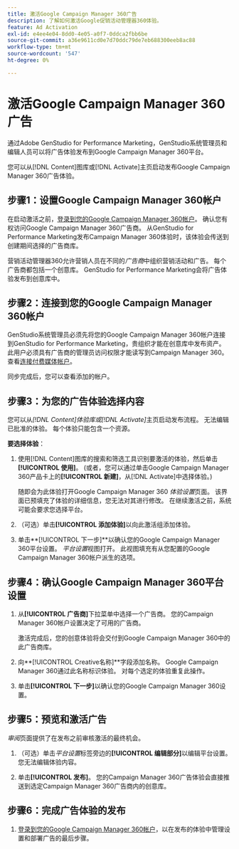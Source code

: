 ```yaml
---
title: 激活Google Campaign Manager 360广告
description: 了解如何激活Google促销活动管理器360体验。
feature: Ad Activation
exl-id: e4ee4e04-8dd0-4e05-a0f7-0ddca2fbb6be
source-git-commit: a36e9611cd0e7d70ddc79de7eb688300eeb8ac88
workflow-type: tm+mt
source-wordcount: '547'
ht-degree: 0%

---
```


# 激活Google Campaign Manager 360广告

通过Adobe GenStudio for Performance Marketing，GenStudio系统管理员和编辑人员可以将广告体验发布到Google Campaign Manager 360平台。

您可以从[!DNL Content]图库或[!DNL Activate]主页启动发布Google Campaign Manager 360广告体验。

## 步骤1：设置Google Campaign Manager 360帐户

在启动激活之前，[登录到您的Google Campaign Manager 360帐户](https://campaignmanager.google.com)。 确认您有权访问Google Campaign Manager 360广告商。 从GenStudio for Performance Marketing发布Campaign Manager 360体验时，该体验会传送到创建期间选择的广告商库。

营销活动管理器360允许营销人员在不同的&#x200B;_广告商_&#x200B;中组织营销活动和广告。 每个广告商都包括一个创意库。 GenStudio for Performance Marketing会将广告体验发布到创意库中。

## 步骤2：连接到您的Google Campaign Manager 360帐户

GenStudio系统管理员必须先将您的Google Campaign Manager 360帐户连接到GenStudio for Performance Marketing，贵组织才能在创意库中发布资产。 此用户必须具有广告商的管理员访问权限才能读写到Campaign Manager 360。 查看[连接付费媒体帐户](/help/user-guide/connectors/connect-channel.md)。

同步完成后，您可以查看添加的帐户。

## 步骤3：为您的广告体验选择内容

您可以从&#x200B;_[!DNL Content]_体验库或_[!DNL Activate]_&#x200B;主页启动发布流程。 无法编辑已批准的体验。 每个体验只能包含一个资源。

**要选择体验**：

1. 使用[!DNL Content]图库的搜索和筛选工具识别要激活的体验，然后单击&#x200B;**[!UICONTROL 使用]**。 (或者，您可以通过单击Google Campaign Manager 360产品卡上的&#x200B;**[!UICONTROL 新建]**，从[!DNL Activate]中选择体验。)

   随即会为此体验打开Google Campaign Manager 360 _体验设置_&#x200B;页面。 该界面已预填充了体验的详细信息，您无法对其进行修改。 在继续激活之前，系统可能会要求您选择平台。

1. （可选）单击&#x200B;**[!UICONTROL 添加体验]**&#x200B;以向此激活组添加体验。

1. 单击&#x200B;**[!UICONTROL 下一步]**以确认您的Google Campaign Manager 360平台设置。
_平台设置_&#x200B;视图打开。 此视图填充有从您配置的Google Campaign Manager 360帐户派生的选项。

## 步骤4：确认Google Campaign Manager 360平台设置

1. 从&#x200B;**[!UICONTROL 广告商]**&#x200B;下拉菜单中选择一个广告商。 您的Campaign Manager 360帐户设置决定了可用的广告商。

   激活完成后，您的创意体验将会交付到Google Campaign Manager 360中的此广告商库。

1. 向&#x200B;**[!UICONTROL Creative名称]**字段添加名称。 Google Campaign Manager 360通过此名称标识体验。
对每个选定的体验重复此操作。

1. 单击&#x200B;**[!UICONTROL 下一步]**&#x200B;以确认您的Google Campaign Manager 360设置。

## 步骤5：预览和激活广告

_审阅_&#x200B;页面提供了在发布之前审核激活的最终机会。

1. （可选）单击&#x200B;_平台设置_&#x200B;标签旁边的&#x200B;**[!UICONTROL 编辑部分]**&#x200B;以编辑平台设置。 您无法编辑体验内容。

1. 单击&#x200B;**[!UICONTROL 发布]**。
您的Campaign Manager 360广告体验会直接推送到选定Campaign Manager 360广告商内的创意库。

## 步骤6：完成广告体验的发布

1. [登录到您的Google Campaign Manager 360帐户](https://campaignmanager.google.com)，以在发布的体验中管理设置和部署广告的最后步骤。
